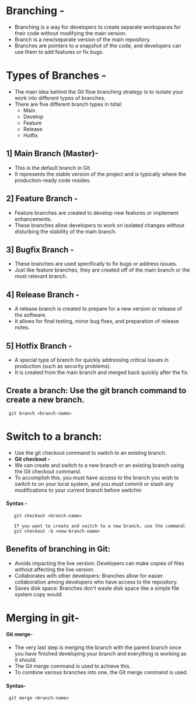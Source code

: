 # Branching -
-  Branching is a way for developers to create separate workspaces for their code without modifying the main version.
-  Branch is a new/separate version of the main repository.
-  Branches are pointers to a snapshot of the code, and developers can use them to add features or fix bugs.

# Types of Branches -
- The main idea behind the Git flow branching strategy is to isolate your work into different types of branches.
- There are five different branch types in total:
  - Main
  - Develop
  - Feature
  - Release
  - Hotfix
## 1] Main Branch (Master)-
- This is the default branch in Git.
- It represents the stable version of the project and is typically where the production-ready code resides.
## 2] Feature Branch -
- Feature branches are created to develop new features or implement enhancements.
- These branches allow developers to work on isolated changes without disturbing the stability of the main branch.

## 3] Bugfix Branch -
- These branches are used specifically to fix bugs or address issues.
- Just like feature branches, they are created off of the main branch or the most relevant branch.

## 4] Release Branch -
- A release branch is created to prepare for a new version or release of the software.
- It allows for final testing, minor bug fixes, and preparation of release notes.

## 5] Hotfix Branch -
- A special type of branch for quickly addressing critical issues in production (such as security problems).
- It is created from the main branch and merged back quickly after the fix.

## Create a branch: Use the git branch command to create a new branch.
     git branch <branch-name>

# Switch to a branch:  
- Use the git checkout command to switch to an existing branch.
- **Git checkout -**
- We can create and switch to a new branch or an existing branch using the Git checkout command.
- To accomplish this, you must have access to the branch you wish to switch to on your local system, and you must commit or stash any modifications to your current branch before switchin

#### Syntax - 
       git checkout <branch-name>
       
       If you want to create and switch to a new branch, use the command:
       git checkout -b <new-branch-name>

## Benefits of branching in Git:
- Avoids impacting the live version: Developers can make copies of files without affecting the live version. 
- Collaborates with other developers: Branches allow for easier collaboration among developers who have access to the repository. 
- Saves disk space: Branches don't waste disk space like a simple file system copy would.

# Merging in git-
#### Git merge-
- The very last step is merging the branch with the parent branch once you have finished developing your branch and everything is working as it should.
- The Git merge command is used to achieve this.
- To combine various branches into one, the Git merge command is used.

#### Syntax-
     git merge <branch-name>


